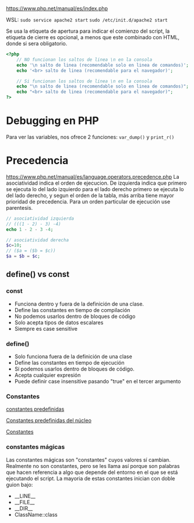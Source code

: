 https://www.php.net/manual/es/index.php

 WSL: ```sudo service apache2 start``` 
 ```sudo /etc/init.d/apache2 start```

Se usa la etiqueta de apertura para indicar el comienzo del script, la etiqueta de cierre es opcional, a menos que este combinado con HTML, donde si sera obligatorio.
```php
<?php
    // NO funcionan los saltos de linea \n en la consola
    echo '\n salto de linea (recomendable solo en linea de comandos)';
    echo '<br> salto de linea (recomendable para el navegador)';

    // Si funcionan los saltos de linea \n en la consola
    echo "\n salto de linea (recomendable solo en linea de comandos)";
    echo "<br> salto de linea (recomendable para el navegador)";
?>
```

# Debugging en PHP
Para ver las variables, nos ofrece 2 funciones: ```var_dump()``` y ```print_r()```


# Precedencia
https://www.php.net/manual/es/language.operators.precedence.php
La asociatividad indica el orden de ejecucion.
De izquierda indica que primero se ejecuta lo del lado izquierdo
para el lado derecho primero se ejecuta lo del lado derecho, 
y segun el orden de la tabla, más arriba tiene mayor prioridad de precedencia.
Para un orden particular de ejecución use parentesis.
```php
// asociatividad izquierda
// (((1 - 2) - 3) -4)
echo 1 - 2 - 3 -4;

// asociatividad derecha
$c=10;
// ($a = ($b = $c))
$a = $b = $c;
```


## define() vs const

### const
- Funciona dentro y fuera de la definición de una clase.
- Define las constantes en tiempo de compilación
- No podemos usarlos dentro de bloques de código
- Solo acepta tipos de datos escalares
- Siempre es case sensitive

### define()
- Solo funciona fuera de la definición de una clase
- Define las constantes en tiempo de ejecución
- Sí podemos usarlos dentro de bloques de código.
- Acepta cualquier expresión
- Puede definir case insensitive pasando "true" en el tercer argumento

### Constantes
[constantes predefinidas](https://www.php.net/manual/es/language.constants.predefined.php)

[Constantes predefinidas del núcleo](https://www.php.net/manual/es/reserved.constants.php)

[Constantes](https://www.php.net/manual/es/language.constants.php)

### constantes mágicas
Las constantes mágicas son "constantes" cuyos valores sí cambian. Realmente no son constantes, pero se les llama así porque son palabras que hacen referencia a algo que depende del entorno en el que se está ejecutando el script.
La mayoria de estas constantes inician con doble guion bajo:
- \_\_LINE__
- \_\_FILE__
- \_\_DIR__
- ClassName::class
